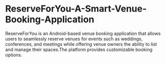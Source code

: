 # ReserveForYou-A-Smart-Venue-Booking-Application
ReserveForYou is an Android-based venue booking application that allows users to seamlessly reserve venues for events such as weddings, conferences, and meetings while offering venue owners the ability to list and manage their spaces.The platform provides customizable booking options.

